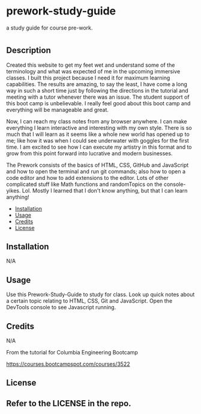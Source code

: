 # prework-study-guide
a study guide for course pre-work.
# <Prework Study Guide Webpage>

## Description

Created this website to get my feet wet and understand some of the terminology and what was expected of me in the upcoming immersive classes. I built this project because I need it for maximum learning capabilities. The results are amazing, to say the least, I have come a long way in such a short time just by following the directions in the tutorial and meeting with a tutor whenever there was an issue. The student support of this boot camp is unbelievable. I really feel good about this boot camp and everything will be manageable and great. 

Now, I can reach my class notes from any browser anywhere. I can make everything I learn interactive and interesting with my own style. There is so much that I will learn as it seems like a whole new world has opened up to me; like how it was when I could see underwater with goggles for the first time. I am excited to see how I can execute my artistry in this format and to grow from this point forward into lucrative and modern businesses. 

The Prework consists of the basics of HTML, CSS, GitHub and JavaScript and how to open the terminal and run git commands; also how to open a code editor and how to add extensions to the editor. Lots of other complicated stuff like Math functions and randomTopics on the console- yikes. Lol. Mostly I learned that I don't know anything, but that I can learn anything!

- [Installation](#installation)
- [Usage](#usage)
- [Credits](#credits)
- [License](#license)

## Installation

N/A

## Usage

Use this Prework-Study-Guide to study for class. Look up quick notes about a certain topic relating to HTML, CSS, Git and JavaScript. Open the DevTools console to see Javascript running. 


## Credits

N/A

From the tutorial for Columbia Engineering Bootcamp 

https://courses.bootcampspot.com/courses/3522


## License

Refer to the LICENSE in the repo. 
---


